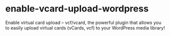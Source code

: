 # enable-vcard-upload-wordpress
Enable virtual card upload – vcf/vcard, the powerful plugin that allows you to easily upload virtual cards (vCards, vcf) to your WordPress media library!
